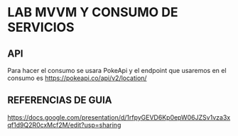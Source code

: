 # LAB MVVM Y CONSUMO DE SERVICIOS 

## API 

Para hacer el consumo se usara PokeApi y el endpoint que usaremos en el consumo es 
https://pokeapi.co/api/v2/location/

## REFERENCIAS DE GUIA 

https://docs.google.com/presentation/d/1rfpyGEVD6Kp0epW06JZSv1vza3xqf1d9Q2R0cxMcf2M/edit?usp=sharing

